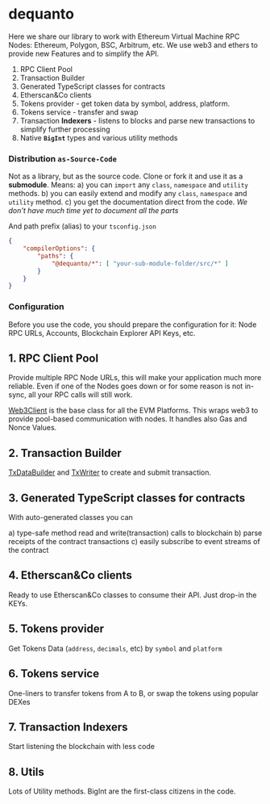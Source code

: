 # dequanto


Here we share our library to work with Ethereum Virtual Machine RPC Nodes: Ethereum, Polygon, BSC, Arbitrum, etc. We use web3 and ethers to provide new Features and to simplify the API.

1. RPC Client Pool
2. Transaction Builder
3. Generated TypeScript classes for contracts
4. Etherscan&Co clients
5. Tokens provider - get token data by symbol, address, platform.
6. Tokens service - transfer and swap
7. Transaction **Indexers** - listens to blocks and parse new transactions to simplify further processing
8. Native **`BigInt`** types and various utility methods


### Distribution `as-Source-Code`

Not as a library, but as the source code. Clone or fork it and use it as a **submodule**. Means:
a) you can `import` any `class`, `namespace` and `utility` methods.
b) you can easily extend and modify any `class`, `namespace` and `utility` method.
c) you get the documentation direct from the code. _We don't have much time yet to document all the parts_

And path prefix (alias) to your `tsconfig.json`
```json
{
    "compilerOptions": {
        "paths": {
            "@dequanto/*": [ "your-sub-module-folder/src/*" ]
        }
    }
}
```

### Configuration

Before you use the code, you should prepare the configuration for it: Node RPC URLs, Accounts, Blockchain Explorer API Keys, etc.

## 1. RPC Client Pool

Provide multiple RPC Node URLs, this will make your application much more reliable. Even if one of the Nodes goes down or for some reason is not in-sync, all your RPC calls will still work.

[Web3Client](src/clients/Web3Client.ts) is the base class for all the EVM Platforms. This wraps web3 to provide pool-based communication with nodes. It handles also Gas and Nonce Values.


## 2. Transaction Builder

[TxDataBuilder](src/txs/TxDataBuilder.ts) and [TxWriter](src/txs/TxWriter.ts) to create and submit transaction.


## 3. Generated TypeScript classes for contracts

With auto-generated classes you can

a) type-safe method read and write(transaction) calls to blockchain
b) parse receipts of the contract transactions
c) easily subscribe to event streams of the contract

## 4. Etherscan&Co clients

Ready to use Etherscan&Co classes to consume their API. Just drop-in the KEYs.

## 5. Tokens provider

Get Tokens Data (`address`, `decimals`, etc) by `symbol` and `platform`

## 6. Tokens service

One-liners to transfer tokens from A to B, or swap the tokens using popular DEXes

## 7. Transaction **Indexers**

Start listening the blockchain with less code

## 8. Utils

Lots of Utility methods. BigInt are the first-class citizens in the code.

